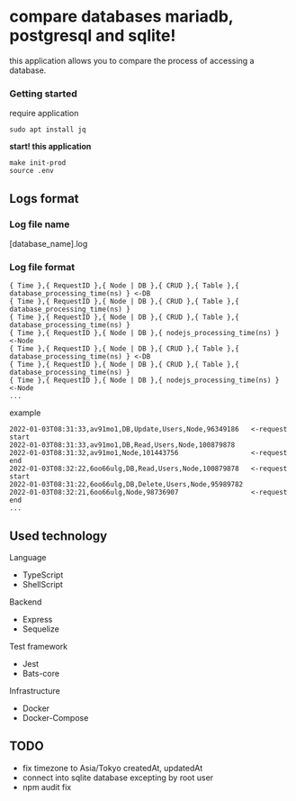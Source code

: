 # compare databases mariadb, postgresql and sqlite!

this application allows you to compare the process of accessing a database.

### Getting started

require application
```
sudo apt install jq
```

**start! this application**
```
make init-prod
source .env
```

## Logs format

### Log file name
[database_name].log

### Log file format
```
{ Time },{ RequestID },{ Node | DB },{ CRUD },{ Table },{ database_processing_time(ns) } <-DB
{ Time },{ RequestID },{ Node | DB },{ CRUD },{ Table },{ database_processing_time(ns) }
{ Time },{ RequestID },{ Node | DB },{ CRUD },{ Table },{ database_processing_time(ns) }
{ Time },{ RequestID },{ Node | DB },{ nodejs_processing_time(ns) }  <-Node
{ Time },{ RequestID },{ Node | DB },{ CRUD },{ Table },{ database_processing_time(ns) } <-DB
{ Time },{ RequestID },{ Node | DB },{ CRUD },{ Table },{ database_processing_time(ns) }
{ Time },{ RequestID },{ Node | DB },{ nodejs_processing_time(ns) }  <-Node
...
```
example
```
2022-01-03T08:31:33,av91mo1,DB,Update,Users,Node,96349186   <-request start
2022-01-03T08:31:33,av91mo1,DB,Read,Users,Node,100879878
2022-01-03T08:31:32,av91mo1,Node,101443756                  <-request end
2022-01-03T08:32:22,6oo66ulg,DB,Read,Users,Node,100879878   <-request start
2022-01-03T08:31:22,6oo66ulg,DB,Delete,Users,Node,95989782
2022-01-03T08:32:21,6oo66ulg,Node,98736907                  <-request end
...
```


## Used technology

Language
  - TypeScript
  - ShellScript

Backend
  - Express
  - Sequelize

Test framework
  - Jest
  - Bats-core

Infrastructure
  - Docker
  - Docker-Compose



## TODO
  - fix timezone to Asia/Tokyo createdAt, updatedAt
  - connect into sqlite database excepting by root user
  - npm audit fix
